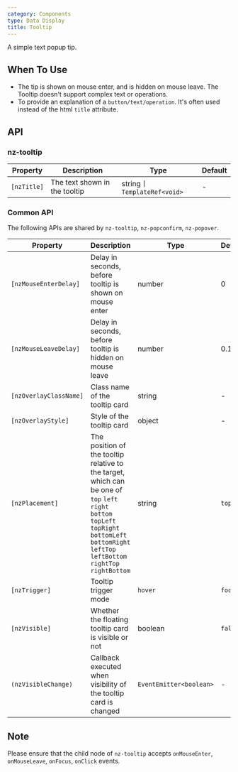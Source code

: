 ```yaml
---
category: Components
type: Data Display
title: Tooltip
---
```


A simple text popup tip.

## When To Use

- The tip is shown on mouse enter, and is hidden on mouse leave. The Tooltip doesn't support complex text or operations.
- To provide an explanation of a `button/text/operation`. It's often used instead of the html `title` attribute.

## API

### nz-tooltip

| Property | Description | Type | Default |
| -------- | ----------- | ---- | ------- |
| `[nzTitle]` | The text shown in the tooltip | string丨`TemplateRef<void>` | - |

### Common API

The following APIs are shared by `nz-tooltip`, `nz-popconfirm`, `nz-popover`.

| Property | Description | Type | Default |
| -------- | ----------- | ---- | ------- |
| `[nzMouseEnterDelay]` | Delay in seconds, before tooltip is shown on mouse enter | number | 0 |
| `[nzMouseLeaveDelay]` | Delay in seconds, before tooltip is hidden on mouse leave | number | 0.1 |
| `[nzOverlayClassName]` | Class name of the tooltip card | string | - |
| `[nzOverlayStyle]` | Style of the tooltip card | object | - |
| `[nzPlacement]` | The position of the tooltip relative to the target, which can be one of `top` `left` `right` `bottom` `topLeft` `topRight` `bottomLeft` `bottomRight` `leftTop` `leftBottom` `rightTop` `rightBottom` | string | `top` |
| `[nzTrigger]` | Tooltip trigger mode | `hover`  |  `focus`  |  `click` | `hover` |
| `[nzVisible]` | Whether the floating tooltip card is visible or not | boolean | `false` |
| `(nzVisibleChange)` | Callback executed when visibility of the tooltip card is changed | `EventEmitter<boolean>` | - |

## Note

Please ensure that the child node of `nz-tooltip` accepts `onMouseEnter`, `onMouseLeave`, `onFocus`, `onClick` events.
